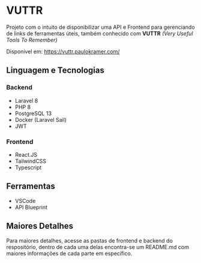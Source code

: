 # VUTTR

Projeto com o intuito de disponibilizar uma API e Frontend para gerenciando de links de ferramentas úteis, também conhecido com **VUTTR** *(Very Useful Tools To Remember)*

Disponível em: https://vuttr.paulokramer.com/

## Linguagem e Tecnologias

### Backend
- Laravel 8
- PHP 8
- PostgreSQL 13
- Docker (Laravel Sail)
- JWT

### Frontend
- React.JS
- TailwindCSS
- Typescript

## Ferramentas
- VSCode
- API Blueprint

## Maiores Detalhes
Para maiores detalhes, acesse as pastas de frontend e backend do respositório, dentro de cada uma delas encontra-se um README.md com maiores informações de cada parte em específico.
